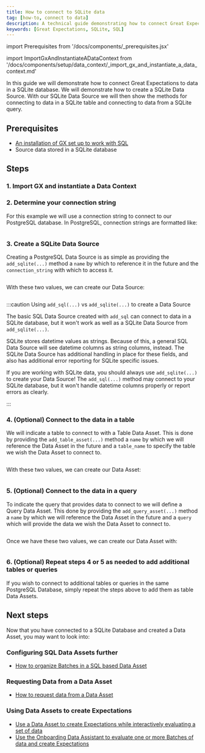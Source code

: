 ```yaml
---
title: How to connect to SQLite data
tag: [how-to, connect to data]
description: A technical guide demonstrating how to connect Great Expectations to data in a SQLite database.
keywords: [Great Expectations, SQLite, SQL]
---
```


<!-- Import statements start here. -->
import Prerequisites from '/docs/components/_prerequisites.jsx'

<!-- ### 1. Import GX and instantiate a Data Context -->
import ImportGxAndInstantiateADataContext from '/docs/components/setup/data_context/_import_gx_and_instantiate_a_data_context.md'

In this guide we will demonstrate how to connect Great Expectations to data in a SQLite database.  We will demonstrate how to create a SQLite Data Source.  With our SQLite Data Source we will then show the methods for connecting to data in a SQLite table and connecting to data from a SQLite query.

## Prerequisites

<Prerequisites requirePython = {false} requireInstallation = {false} requireDataContext = {false} requireSourceData = {null} requireDatasource = {false} requireExpectationSuite = {false}>

- [An installation of GX set up to work with SQL](/docs/guides/setup/optional_dependencies/sql_databases/how_to_setup_gx_to_work_with_sql_databases)
- Source data stored in a SQLite database

</Prerequisites> 

## Steps

### 1. Import GX and instantiate a Data Context

<ImportGxAndInstantiateADataContext />

### 2. Determine your connection string

For this example we will use a connection string to connect to our PostgreSQL database.  In PostgreSQL, connection strings are formatted like:

```python name="tests/integration/docusaurus/connecting_to_your_data/fluent_datasources/how_to_connect_to_sqlite_data.py connection_string"
```

### 3. Create a SQLite Data Source

Creating a PostgreSQL Data Source is as simple as providing the `add_sqlite(...)` method a `name` by which to reference it in the future and the `connection_string` with which to access it.

```python name="tests/integration/docusaurus/connecting_to_your_data/fluent_datasources/how_to_connect_to_sqlite_data.py datasource_name"
```

With these two values, we can create our Data Source:

```python name="tests/integration/docusaurus/connecting_to_your_data/fluent_datasources/how_to_connect_to_sqlite_data.py datasource"
```

:::caution Using `add_sql(...)` vs `add_sqlite(...)` to create a Data Source

The basic SQL Data Source created with `add_sql` can connect to data in a SQLite database, but it won't work as well as a SQLite Data Source from `add_sqlite(...)`.

SQLite stores datetime values as strings.  Because of this, a general SQL Data Source will see datetime columns as string columns, instead.  The SQLite Data Source has additional handling in place for these fields, and also has additional error reporting for SQLite specific issues.

If you are working with SQLite data, you should always use `add_sqlite(...)` to create your Data Source!  The `add_sql(...)` method may connect to your SQLite database, but it won't handle datetime columns properly or report errors as clearly.

:::

### 4. (Optional) Connect to the data in a table

We will indicate a table to connect to with a Table Data Asset.  This is done by providing the `add_table_asset(...)` method a `name` by which we will reference the Data Asset in the future and a `table_name` to specify the table we wish the Data Asset to connect to.

```python name="tests/integration/docusaurus/connecting_to_your_data/fluent_datasources/how_to_connect_to_sqlite_data.py asset_name"
```

With these two values, we can create our Data Asset:

```python name="tests/integration/docusaurus/connecting_to_your_data/fluent_datasources/how_to_connect_to_sqlite_data.py table_asset"
```

### 5. (Optional) Connect to the data in a query

To indicate the query that provides data to connect to we will define a Query Data Asset.  This done by providing the `add_query_asset(...)` method a `name` by which we will reference the Data Asset in the future and a `query` which will provide the data we wish the Data Asset to connect to.

```python name="tests/integration/docusaurus/connecting_to_your_data/fluent_datasources/how_to_connect_to_sqlite_data.py asset_query"
```

Once we have these two values, we can create our Data Asset with:

```python name="tests/integration/docusaurus/connecting_to_your_data/fluent_datasources/how_to_connect_to_sqlite_data.py query_table_asset"
```

### 6. (Optional) Repeat steps 4 or 5 as needed to add additional tables or queries

If you wish to connect to additional tables or queries in the same PostgreSQL Database, simply repeat the steps above to add them as table Data Assets.

## Next steps

Now that you have connected to a SQLite Database and created a Data Asset, you may want to look into:

### Configuring SQL Data Assets further
- [How to organize Batches in a SQL based Data Asset](/docs/guides/connecting_to_your_data/fluent/data_assets/how_to_organize_batches_in_a_sql_based_data_asset)

### Requesting Data from a Data Asset
- [How to request data from a Data Asset](/docs/guides/connecting_to_your_data/fluent/batch_requests/how_to_request_data_from_a_data_asset)

### Using Data Assets to create Expectations
- [Use a Data Asset to create Expectations while interactively evaluating a set of data](/docs/guides/expectations/how_to_create_and_edit_expectations_with_instant_feedback_from_a_sample_batch_of_data)
- [Use the Onboarding Data Assistant to evaluate one or more Batches of data and create Expectations](/docs/guides/expectations/data_assistants/how_to_create_an_expectation_suite_with_the_onboarding_data_assistant)



